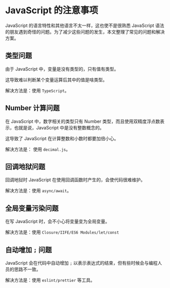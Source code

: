# JavaScript 的注意事项

JavaScript 的语言特性和其他语言不太一样，这也使不是很熟悉 JavaScript 语法的朋友遇到奇怪的问题。为了减少这些问题的发生，本文整理了常见的问题和解决方案。

## 类型问题

由于 JavaScript 中，变量是没有类型的，只有值有类型。

这导致难以判断某个变量运算后其中的值是啥类型。

解决方法是：使用 `TypeScript`。

## Number 计算问题

在 JavaScript 中，数字相关的类型只有 Number 类型，而且使用双精度浮点数表示，也就是说，JavaScript 中是没有整数概念的。

这导致了 JavaScript 在计算整数和小数时都要加倍小心。

解决方法是： 使用 `decimal.js`。

## 回调地狱问题

回调地狱时 JavaScript 在使用回调函数时产生的，会使代码很难维护。

解决方法是：使用 `async/await`。

## 全局变量污染问题

在写 JavaScript 时，会不小心将变量变为全局变量。

解决方法是：使用 `Closure/IIFE/ES6 Modules/let/const`

## 自动增加 `;` 问题

JavaScript 会在代码中自动增加 `;` 以表示表达式的结束，但有些时候会与编程人员的思路不一致。

解决方法是：使用 `eslint/prettier` 等工具。
